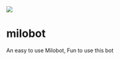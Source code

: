 <div align="centre">
  <img src="https://i.imgur.com/4ims2Lc.png">
</div>



# milobot
An easy to use Milobot, Fun to use this bot
